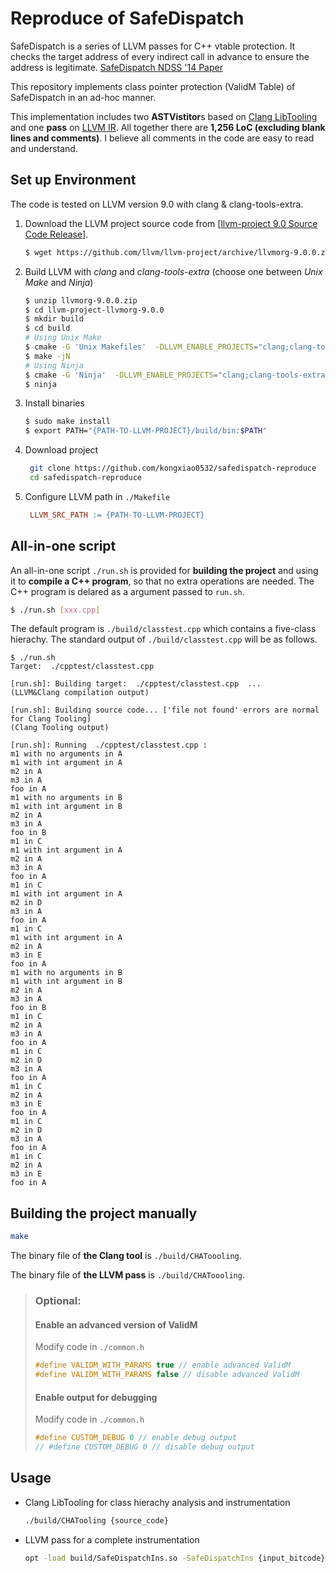 # Reproduce of SafeDispatch

SafeDispatch is a series of LLVM passes for C++ vtable protection. It checks the target address of every indirect call in advance to ensure the address is legitimate. [SafeDispatch NDSS '14 Paper](https://homes.cs.washington.edu/~ztatlock/pubs/sd-jang-ndss14.pdf)

This repository implements class pointer protection (ValidM Table) of SafeDispatch in an ad-hoc manner.

This implementation includes two **ASTVistitor**s based on [Clang LibTooling](https://clang.llvm.org/docs/LibTooling.html) and one **pass** on [LLVM IR](https://llvm.org/docs/LangRef.html). All together there are **1,256 LoC (excluding blank lines and comments)**. I believe all comments in the code are easy to read and understand.

## Set up Environment
The code is tested on LLVM version 9.0 with clang & clang-tools-extra.
1. Download the LLVM project source code from [[llvm-project 9.0 Source Code Release](https://github.com/llvm/llvm-project/archive/llvmorg-9.0.0.zip)].
   ```bash
   $ wget https://github.com/llvm/llvm-project/archive/llvmorg-9.0.0.zip
   ```
2. Build LLVM with *clang* and *clang-tools-extra* (choose one between *Unix Make* and *Ninja*)
   ```bash
   $ unzip llvmorg-9.0.0.zip
   $ cd llvm-project-llvmorg-9.0.0
   $ mkdir build
   $ cd build
   # Using Unix Make
   $ cmake -G 'Unix Makefiles'  -DLLVM_ENABLE_PROJECTS="clang;clang-tools-extra" ../llvm
   $ make -jN
   # Using Ninja
   $ cmake -G 'Ninja'  -DLLVM_ENABLE_PROJECTS="clang;clang-tools-extra" ../llvm
   $ ninja
   ```
3. Install binaries
   ```bash
   $ sudo make install
   $ export PATH="{PATH-TO-LLVM-PROJECT}/build/bin:$PATH"
   ```
4. Download project
   ```bash
    git clone https://github.com/kongxiao0532/safedispatch-reproduce
    cd safedispatch-reproduce
    ```
5. Configure LLVM path in ```./Makefile```
   ```makefile
    LLVM_SRC_PATH := {PATH-TO-LLVM-PROJECT}
   ```

## All-in-one script
An all-in-one script ```./run.sh``` is provided for **building the project** and using it to **compile a C++ program**, so that no extra operations are needed. The C++ program is delared as a argument passed to ```run.sh```.
```bash
$ ./run.sh [xxx.cpp]
```
 The default program is ```./build/classtest.cpp``` which contains a five-class hierachy. The standard output of ```./build/classtest.cpp``` will be as follows.
```shell
$ ./run.sh
Target:  ./cpptest/classtest.cpp

[run.sh]: Building target:  ./cpptest/classtest.cpp  ...
(LLVM&Clang compilation output)

[run.sh]: Building source code... ['file not found' errors are normal for Clang Tooling]
(Clang Tooling output)

[run.sh]: Running  ./cpptest/classtest.cpp :
m1 with no arguments in A
m1 with int argument in A
m2 in A
m3 in A
foo in A
m1 with no arguments in B
m1 with int argument in B
m2 in A
m3 in A
foo in B
m1 in C
m1 with int argument in A
m2 in A
m3 in A
foo in A
m1 in C
m1 with int argument in A
m2 in D
m3 in A
foo in A
m1 in C
m1 with int argument in A
m2 in A
m3 in E
foo in A
m1 with no arguments in B
m1 with int argument in B
m2 in A
m3 in A
foo in B
m1 in C
m2 in A
m3 in A
foo in A
m1 in C
m2 in D
m3 in A
foo in A
m1 in C
m2 in A
m3 in E
foo in A
m1 in C
m2 in D
m3 in A
foo in A
m1 in C
m2 in A
m3 in E
foo in A
```


## Building the project manually
```bash
make
```
The binary file of **the Clang tool** is ```./build/CHAToooling```.

The binary file of **the LLVM pass** is ```./build/CHAToooling```.

> ### Optional:
> #### Enable an advanced version of ValidM
> Modify code in ```./common.h```
> ```cpp
> #define VALIDM_WITH_PARAMS true // enable advanced ValidM
> #define VALIDM_WITH_PARAMS false // disable advanced ValidM
> ```
> #### Enable output for debugging
> Modify code in ```./common.h```
> ```cpp
> #define CUSTOM_DEBUG 0 // enable debug output
> // #define CUSTOM_DEBUG 0 // disable debug output
> ```


## Usage
- Clang LibTooling for class hierachy analysis and instrumentation
  ```bash
  ./build/CHATooling {source_code}
  ```
- LLVM pass for a complete instrumentation
  ```bash
  opt -load build/SafeDispatchIns.so -SafeDispatchIns {input_bitcode} > {output_bitcode}
  ```